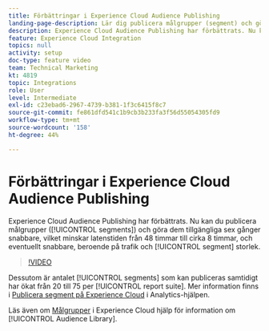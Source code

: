 ```yaml
---
title: Förbättringar i Experience Cloud Audience Publishing
landing-page-description: Lär dig publicera målgrupper (segment) och gör dem tillgängliga snabbare än någonsin.
description: Experience Cloud Audience Publishing har förbättrats. Nu kan du publicera målgrupper (segment) och göra dem tillgängliga sex gånger snabbare, vilket minskar den aktuella latenstiden från 48 timmar till ungefär 8 timmar, och eventuellt snabbare, beroende på trafik och segmentstorlek.
feature: Experience Cloud Integration
topics: null
activity: setup
doc-type: feature video
team: Technical Marketing
kt: 4819
topic: Integrations
role: User
level: Intermediate
exl-id: c23ebad6-2967-4739-b381-1f3c6415f8c7
source-git-commit: fe861dfd541c1b9cb3b233fa3f56d55054305fd9
workflow-type: tm+mt
source-wordcount: '158'
ht-degree: 44%

---
```


# Förbättringar i Experience Cloud Audience Publishing

Experience Cloud Audience Publishing har förbättrats. Nu kan du publicera målgrupper ([!UICONTROL segments]) och göra dem tillgängliga sex gånger snabbare, vilket minskar latenstiden från 48 timmar till cirka 8 timmar, och eventuellt snabbare, beroende på trafik och [!UICONTROL segment] storlek.

>[!VIDEO](https://video.tv.adobe.com/v/32842/?quality=12)

Dessutom är antalet [!UICONTROL segments] som kan publiceras samtidigt har ökat från 20 till 75 per [!UICONTROL report suite].
Mer information finns i [Publicera segment på Experience Cloud](https://experienceleague.adobe.com/docs/analytics/components/segmentation/segmentation-workflow/seg-publish.html) i Analytics-hjälpen.

Läs även om [Målgrupper](https://experienceleague.adobe.com/docs/core-services/interface/audiences/audience-library.html) i Experience Cloud hjälp för information om [!UICONTROL Audience Library].
